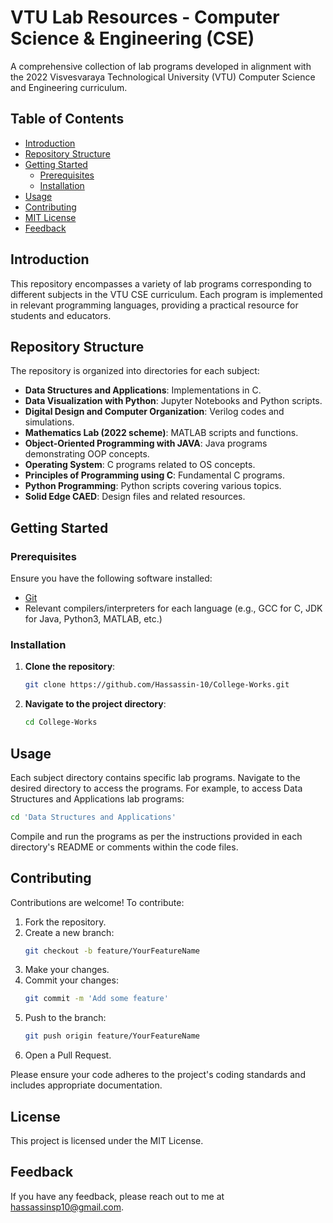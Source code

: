 # VTU Lab Resources - Computer Science & Engineering (CSE)

A comprehensive collection of lab programs developed in alignment with the 2022 Visvesvaraya Technological University (VTU) Computer Science and Engineering curriculum.

## Table of Contents

- [Introduction](#introduction)
- [Repository Structure](#repository-structure)
- [Getting Started](#getting-started)
  - [Prerequisites](#prerequisites)
  - [Installation](#installation)
- [Usage](#usage)
- [Contributing](#contributing)
- [MIT License](LICENSE)
- [Feedback](#feedback)

## Introduction

This repository encompasses a variety of lab programs corresponding to different subjects in the VTU CSE curriculum. Each program is implemented in relevant programming languages, providing a practical resource for students and educators.

## Repository Structure

The repository is organized into directories for each subject:

- **Data Structures and Applications**: Implementations in C.
- **Data Visualization with Python**: Jupyter Notebooks and Python scripts.
- **Digital Design and Computer Organization**: Verilog codes and simulations.
- **Mathematics Lab (2022 scheme)**: MATLAB scripts and functions.
- **Object-Oriented Programming with JAVA**: Java programs demonstrating OOP concepts.
- **Operating System**: C programs related to OS concepts.
- **Principles of Programming using C**: Fundamental C programs.
- **Python Programming**: Python scripts covering various topics.
- **Solid Edge CAED**: Design files and related resources.

## Getting Started

### Prerequisites

Ensure you have the following software installed:

- [Git](https://git-scm.com/)
- Relevant compilers/interpreters for each language (e.g., GCC for C, JDK for Java, Python3, MATLAB, etc.)

### Installation

1. **Clone the repository**:
   ```bash
   git clone https://github.com/Hassassin-10/College-Works.git
   ```
2. **Navigate to the project directory**:
   ```bash
   cd College-Works
   ```

## Usage

Each subject directory contains specific lab programs. Navigate to the desired directory to access the programs. For example, to access Data Structures and Applications lab programs:
```bash
cd 'Data Structures and Applications'
```
Compile and run the programs as per the instructions provided in each directory's README or comments within the code files.

## Contributing

Contributions are welcome! To contribute:
1. Fork the repository.
2. Create a new branch:
   ```bash
   git checkout -b feature/YourFeatureName
   ```
3. Make your changes.
4. Commit your changes:
   ```bash
   git commit -m 'Add some feature'
   ```
5. Push to the branch:
   ```bash
   git push origin feature/YourFeatureName
   ```
6. Open a Pull Request.

Please ensure your code adheres to the project's coding standards and includes appropriate documentation.

## License

This project is licensed under the MIT License.

## Feedback

If you have any feedback, please reach out to me at [hassassinsp10@gmail.com](mailto:hassassinsp10@gmail.com).

